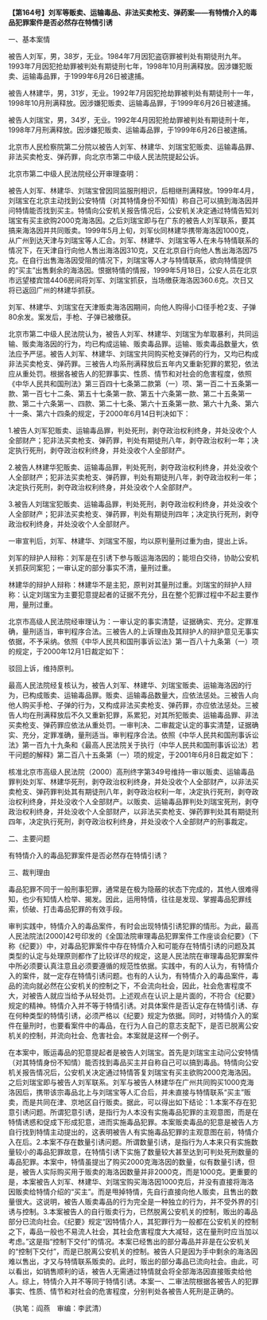 **【第164号】刘军等贩卖、运输毒品、非法买卖枪支、弹药案——有特情介入的毒品犯罪案件是否必然存在特情引诱**

一、基本案情

被告人刘军，男，38岁，无业。1984年7月因犯盗窃罪被判处有期徒刑九年。1993年7月因犯抢劫罪被判处有期徒刑七年，1998年10月刑满释放。因涉嫌犯贩卖、运输毒品罪，于1999年6月26日被逮捕。

被告人林建华，男，31岁，无业。1992年7月因犯抢劫罪被判处有期徒刑十一年，1998年10月刑满释放。因涉嫌犯贩卖、运输毒品罪，于1999年6月26日被逮捕。

被告人刘瑞宝，男，34岁，无业。1992年4月因犯抢劫罪被判处有期徒刑十年，1998年7月刑满释放。因涉嫌犯贩卖、运输毒品罪，于1999年6月26日被逮捕。

北京市人民检察院第二分院以被告人刘军、林建华、刘瑞宝犯贩卖、运输毒品罪、非法买卖枪支、弹药罪，向北京市第二中级人民法院提起公诉。

北京市第二中级人民法院经公开审理查明：

被告人刘军、林建华、刘瑞宝曾因同监服刑相识，后相继刑满释放。1999年4月，刘瑞宝在北京主动找到公安特情（对其特情身份不知情）称自己可以搞到海洛因并问特情能否找到买主。特情向公安机关报告情况后，公安机关决定通过特情告知刘瑞宝有买主欲购2000克海洛因。之后刘瑞宝即与在广东的被告人刘军联系，要其搞来海洛因并共同贩卖。1999年5月上旬，刘军伙同林建华携带海洛因1000克，从广州到达天津与刘瑞宝等人汇合。刘军、林建华、刘瑞宝等人在未与特情联系的情况下，在天津自行向他人售出海洛因310克，又在北京自行向他人售出海洛因75克。在自行出售海洛因受阻的情况下，刘瑞宝等人才与特情联系，欲向特情提供的“买主”出售剩余的海洛因。恨据特情的情报，1999年5月18日，公安人员在北京市远望楼宾馆4406房间将刘军、刘瑞宝抓获，当场缴获海洛因360.6克。次日又将已返回广州的林建华抓获。

刘军、林建华、刘瑞宝在天津贩卖海洛因期间，向他人购得小口径手枪2支、子弹80余发。案发后，手枪、子弹已被缴获。

北京市第二中级人民法院认为，被告人刘军、林建华、刘瑞宝为牟取暴利，共同运输、贩卖海洛因的行为，均已构成运输、贩卖毒品罪。运输、贩卖毒品数量大，依法应予严惩。被告人刘军、林建华、刘瑞宝共同购买枪支弹药的行为，又均已构成非法买卖枪支、弹药罪。三被告人均系刑满释放后五年内又重新犯罪的累犯，依法应从重处罚。根据各被告人的犯罪事实、性质、情节和对社会的危害程度，依照《中华人民共和国刑法》第三百四十七条第二款第（一）项、第一百二十五条第一款、第一百七十二条、第五十七条第一款、第五十六条第一款、第二十五条第一款、第二十六条第一、四款、第二十七条、第六十五条第一款、第六十九条、第六十一条、第六十四条的规定，于2000年6月14日判决如下：

1.被告人刘军犯贩卖、运输毒品罪，判处死刑，剥夺政治权利终身，并处没收个人全部财产；犯非法买卖枪支、弹药罪，判处有期徒刑八年，剥夺政治权利一年；决定执行死刑，剥夺政治权利终身，并处没收个人全部财产。

2.被告人林建华犯贩卖、运输毒品罪，判处死刑，剥夺政治权利终身，并处没收个人全部财产；犯非法买卖枪支、弹药罪，判处有期徒刑八年，剥夺政治权利一年；决定执行死刑，剥夺政治权利终身，并处没收个人全部财产。

3.被告人刘瑞宝犯贩卖、运输毒品罪，判处死刑，剥夺政治权利终身，并处没收个人全部财产；犯非法买卖枪支、弹药罪，判处有期徒刑四年；决定执行死刑，剥夺政治权利终身，并处没收个人全部财产。

一审宣判后，刘军、林建华、刘瑞宝不服，均以原判量刑过重为由，提出上诉。

刘军的辩护人辩称：刘军是在引诱下参与贩运海洛因的；能坦白交待，协助公安机关抓获同案犯；一审认定的部分事实不清，量刑过重。

林建华的辩护人辩称：林建华不是主犯，原判对其量刑过重。刘瑞宝的辩护人辩称：认定刘瑞宝为主要犯意提起者的证据不充分，且在整个犯罪过程中不起主要作用，量刑过重。

北京市高级人民法院经审理认为：一审认定的事实清楚，证据确实、充分。定罪准确，量刑适当，审判程序合法。三被告人的上诉理由及其辩护人的辩护意见无事实依据，不予采纳。依照《中华人民共和国刑事诉讼法》第一百八十九条第（一）项的规定，于2000年12月1日裁定如下：

驳回上诉，维持原判。

最高人民法院经复核认为，被告人刘军、林建华、刘瑞宝贩卖、运输海洛因的行为，已构成贩卖、运输毒品罪。贩卖、运输毒品数量大，应依法惩处。三被告人向他人购买手枪、子弹的行为，又构成非法买卖枪支、弹药罪，亦应依法惩处。三被告人均在刑满释放后不久又重新犯罪，系累犯，对其所犯贩卖、运输毒品罪、非法买卖枪支、弹药罪应依法从重处罚。一审判决、二审裁定认定的事实清楚，证据确实、充分，定罪准确，量刑适当。审判程序合法。依照《中华人民共和国刑事诉讼法》第一百九十九条和《最高人民法院关于执行（中华人民共和国刑事诉讼法）若干问题的解释》第二百八十五条第（一）项的规定，于2001年6月8日裁定如下：

核准北京市高级人民法院（2000）高刑终字第349号维持一审以贩卖、运输毒品罪判处刘军、林建华死刑，剥夺政治权利终身，并处没收个人全部财产，以非法买卖枪支、弹药罪判处其有期徒刑八年，剥夺政治权利一年，决定执行死刑，剥夺政治权利终身，并处没收个人全部财产。以贩卖、运输毒品罪判处刘瑞宝死刑，剥夺政治权利终身，并处没收个人全部财产，以非法买卖枪支、弹药罪判处其有期徒刑四年，决定执行死刑，剥夺政治权利终身，并处没收个人全部财产的刑事裁定。

二、主要问题

有特情介入的毒品犯罪案件是否必然存在特情引诱？

三、裁判理由

毒品犯罪不同于一般刑事犯罪，通常是在极为隐蔽的状态下完成的，其他人很难得知，也少有知情人检举、揭发。因此，运用特情，往往是发现、掌握毒品犯罪线索，侦破、打击毒品犯罪的有效手段。

审判实践中，特情介入的毒品案件，有时会出现特情引诱犯罪的情形。为此，最高人民法院法\[2000\]42号印发的《全国法院审理毒品犯罪案件工作座谈会纪要》（下称《纪要》）中，对毒品犯罪案件中存在特情介入和可能存在特情引诱的问题及其类型的认定与处理原则都作了比较详尽的规定，这是人民法院在审理毒品犯罪案件中所必须要认真注意且必须要遵循的规范性依据。实践中，有的人认为，有特情介入的案件，就一定存在特情引诱问题。也有的人认为，有特情介入的毒品案件，毒品的流向就必然在公安机关的控制之下，不会流向社会，因此，社会危害程度不大，对被告人就应当给予从轻处罚。上述观点在认识上是片面的，不符合《纪要》规定的精神。特情介入并不等于特情引诱。对具体案件是否认定存在特情引诱、存在何种类型的特情引诱，必须严格以《纪要》规定为依据。同时，对特情介入的案件在量刑时，也要看案件中的毒品，在行为人自己的意志支配下，是否已脱离公安机关的控制，并流向社会、危害社会。本案就是这样一个例子。

在本案中，贩运毒品的犯意提起者是被告人刘瑞宝。首先是刘瑞宝主动问公安特情（对其特情身份不知情）能否找到毒品买主并自称自己可以搞到毒品。特情向公安机关报告情况后，公安机关决定通过特情答复刘瑞宝有买主欲购2000克海洛因。之后刘瑞宝即与被告人刘军联系。刘军与被告人林建华在广州共同购买1000克海洛因后，携带该宗毒品北上与刘瑞宝等人汇合后，并未直接与特情联系“买主”贩卖，而是共同在津、京地区自行贩卖。据此，可以得出如下结论：1.本案不存在犯意引诱问题。所谓犯意引诱，是指行为人本没有实施毒品犯罪的主观意图，而是在特情诱惑和促成下形成犯意，进而实施毒品犯罪。本案贩卖毒品的犯意是被告人方自行找到特情主动提出的，这表明被告人有实施毒品犯罪的主观意图在前，特情介入在后。2.本案不存在数量引诱问题。所谓数量引诱，是指行为人本来只有实施数量较小的毒品犯罪故意，在特情引诱下实施了数量较大甚至达到可判处死刑数量的毒品犯罪。本案中，特情虽提出了购买2000克海洛因的数量，似有数量引诱，但是，被告人实际购买用于贩卖的海洛因数量并非2000克，而是1000克。更重要的是，本案被告人刘军、林建华、刘瑞宝购买海洛因1000克后，并没有直接将海洛因贩卖给特情介绍的“买主”。而是甩掉特情，先自行直接向他人贩卖，且售出的数量很大。这说明，被告人贩卖毒品的行为完全是一种独立的行为，并不受外界的引诱与控制。3.本案被告人的自行贩卖行为，已然脱离公安机关的控制，贩出的毒品部分已流向社会。《纪要》规定“因特情介人，其犯罪行为一般都在公安机关的控制之下，毒品一般也不易流人社会，其社会危害程度大大减轻，这在量刑时应当加以考虑。”这是指“控制下交付”的情况。本案已经售出的部分毒品并非是在公安机关的“控制下交付”，而是已脱离公安机关的控制。被告人只是因为手中剩余的海洛因难以售出，才又与特情联系贩卖的。此时，贩出的部分毒品已流向社会。由此，可以看出，如销售顺利的话，被告人无需通过特情就会将全部海洛因直接贩卖给他人。综上，特情介入并不等同于特情引诱。本案一、二审法院根据各被告人的犯罪事实、性质、情节和对社会的危害程度，分别判处各被告人死刑是正确的。

（执笔：阎燕　审编：李武清）